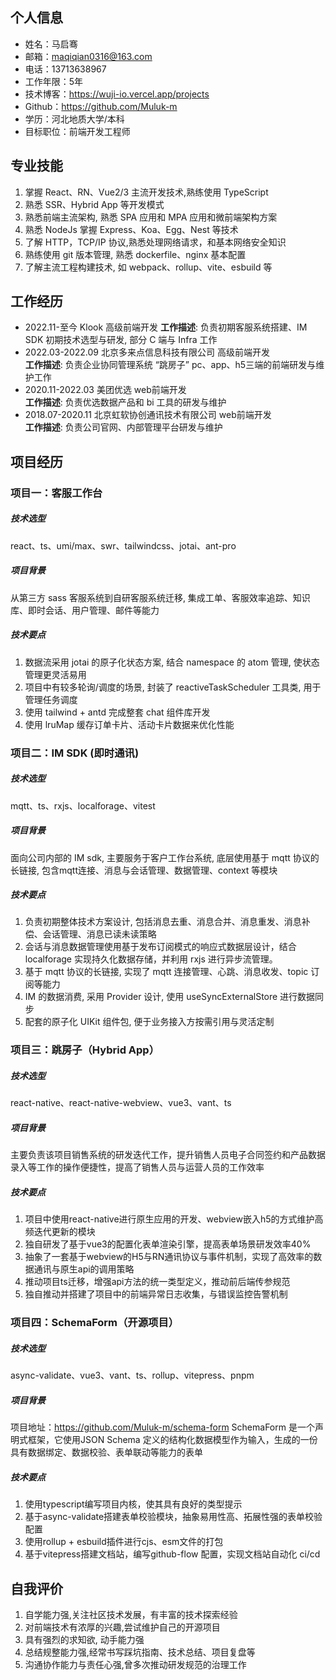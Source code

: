 ## 个人信息

- 姓名：马启骞
- 邮箱：<maqiqian0316@163.com>
- 电话：13713638967
- 工作年限：5年
- 技术博客：<https://wuji-io.vercel.app/projects>
- Github：<https://github.com/Muluk-m>
- 学历：河北地质大学/本科
- 目标职位：前端开发工程师

## 专业技能

1. 掌握 React、RN、Vue2/3 主流开发技术,熟练使用 TypeScript
2. 熟悉 SSR、Hybrid App 等开发模式
3. 熟悉前端主流架构, 熟悉 SPA 应用和 MPA 应用和微前端架构方案
4. 熟悉 NodeJs 掌握 Express、Koa、Egg、Nest 等技术
5. 了解 HTTP，TCP/IP 协议,熟悉处理网络请求，和基本网络安全知识
6. 熟练使用 git 版本管理, 熟悉 dockerfile、nginx 基本配置
7. 了解主流工程构建技术, 如 webpack、rollup、vite、esbuild 等

## 工作经历

- 2022.11-至今 Klook 高级前端开发
  **工作描述**: 负责初期客服系统搭建、IM SDK 初期技术选型与研发, 部分 C 端与 Infra 工作
- 2022.03-2022.09 北京多来点信息科技有限公司  高级前端开发  
  **工作描述**: 负责企业协同管理系统 “跳房子” pc、app、h5三端的前端研发与维护工作
- 2020.11-2022.03 美团优选 web前端开发  
  **工作描述**: 负责优选数据产品和 bi 工具的研发与维护
- 2018.07-2020.11 北京虹软协创通讯技术有限公司 web前端开发  
  **工作描述**: 负责公司官网、内部管理平台研发与维护

## 项目经历

### 项目一：客服工作台

##### 技术选型

react、ts、umi/max、swr、tailwindcss、jotai、ant-pro

##### 项目背景  

从第三方 sass 客服系统到自研客服系统迁移, 集成工单、客服效率追踪、知识库、即时会话、用户管理、邮件等能力
  
##### 技术要点

1. 数据流采用 jotai 的原子化状态方案, 结合 namespace 的 atom 管理, 使状态管理更灵活易用
2. 项目中有较多轮询/调度的场景, 封装了 reactiveTaskScheduler 工具类, 用于管理任务调度
3. 使用 tailwind + antd 完成整套 chat 组件库开发
4. 使用 lruMap 缓存订单卡片、活动卡片数据来优化性能

### 项目二：IM SDK (即时通讯)

##### 技术选型

mqtt、ts、rxjs、localforage、vitest

##### 项目背景  

面向公司内部的 IM sdk, 主要服务于客户工作台系统, 底层使用基于 mqtt 协议的长链接, 包含mqtt连接、消息与会话管理、数据管理、context 等模块
  
##### 技术要点

1. 负责初期整体技术方案设计, 包括消息去重、消息合并、消息重发、消息补偿、会话管理、消息已读未读策略
2. 会话与消息数据管理使用基于发布订阅模式的响应式数据层设计，结合 localforage 实现持久化数据存储，并利用 rxjs 进行异步流管理。
3. 基于 mqtt 协议的长链接, 实现了 mqtt 连接管理、心跳、消息收发、topic 订阅等能力
4. IM 的数据消费, 采用 Provider 设计, 使用 useSyncExternalStore 进行数据同步
5. 配套的原子化 UIKit 组件包, 便于业务接入方按需引用与灵活定制

### 项目三：跳房子（Hybrid App）

##### 技术选型  

react-native、react-native-webview、vue3、vant、ts  

##### 项目背景  

主要负责该项目销售系统的研发迭代工作，提升销售人员电子合同签约和产品数据录入等工作的操作便捷性，提高了销售人员与运营人员的工作效率  

##### 技术要点

1. 项目中使用react-native进行原生应用的开发、webview嵌入h5的方式维护高频迭代更新的模块
2. 独自研发了基于vue3的配置化表单渲染引擎，提高表单场景研发效率40%
3. 抽象了一套基于webview的H5与RN通讯协议与事件机制，实现了高效率的数据通讯与原生api的调用策略
4. 推动项目ts迁移，增强api方法的统一类型定义，推动前后端传参规范
5. 独自推动并搭建了项目中的前端异常日志收集，与错误监控告警机制

### 项目四：SchemaForm（开源项目）

##### 技术选型  

async-validate、vue3、vant、ts、rollup、vitepress、pnpm  

##### 项目背景  

项目地址：<https://github.com/Muluk-m/schema-form>
SchemaForm 是一个声明式框架，它使用JSON Schema 定义的结构化数据模型作为输入，生成的一份具有数据绑定、数据校验、表单联动等能力的表单

##### 技术要点

1. 使用typescript编写项目内核，使其具有良好的类型提示
2. 基于async-validate搭建表单校验模块，抽象易用性高、拓展性强的表单校验配置
3. 使用rollup + esbuild插件进行cjs、esm文件的打包
4. 基于vitepress搭建文档站，编写github-flow 配置，实现文档站自动化 ci/cd

## 自我评价

1. 自学能力强,关注社区技术发展，有丰富的技术探索经验
2. 对前端技术有浓厚的兴趣,尝试维护自己的开源项目
3. 具有强烈的求知欲, 动手能力强
4. 总结规整能力强,经常书写踩坑指南、技术总结、项目复盘等
5. 沟通协作能力与责任心强,曾多次推动研发规范的治理工作
